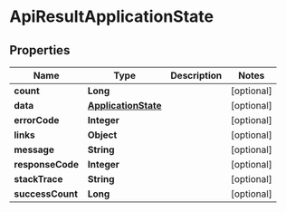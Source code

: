 
# ApiResultApplicationState

## Properties
Name | Type | Description | Notes
------------ | ------------- | ------------- | -------------
**count** | **Long** |  |  [optional]
**data** | [**ApplicationState**](ApplicationState.md) |  |  [optional]
**errorCode** | **Integer** |  |  [optional]
**links** | **Object** |  |  [optional]
**message** | **String** |  |  [optional]
**responseCode** | **Integer** |  |  [optional]
**stackTrace** | **String** |  |  [optional]
**successCount** | **Long** |  |  [optional]



